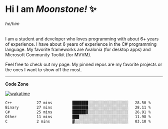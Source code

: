 
<!--
**MoonstoneStudios/MoonstoneStudios** is a ✨ _special_ ✨ repository because its `README.md` (this file) appears on your GitHub profile.

Here are some ideas to get you started:

- 🔭 I’m currently working on ...
- 🌱 I’m currently learning ...
- 👯 I’m looking to collaborate on ...
- 🤔 I’m looking for help with ...
- 💬 Ask me about ...
- 📫 How to reach me: ...
- 😄 Pronouns: ...
- ⚡ Fun fact: ...
-->

# Hi I am _Moonstone!_  ✨
###### he/him

I am a student and developer who loves programming with about 6+ years of experience. 
I have about 6 years of experience in the C# programming language. 
My favorite frameworks are Avalonia (for desktop apps) and Microsoft Community Toolkit (for MVVM).

Feel free to check out my page. My pinned repos are my favorite projects or the ones I want to show off the most. 

---

**Code Zone**


[![wakatime](https://wakatime.com/badge/user/35c755da-7226-42ef-89f9-892c03fbcf7e.svg?style=for-the-badge)](https://wakatime.com/@35c755da-7226-42ef-89f9-892c03fbcf7e)
<!--START_SECTION:waka-->

```txt
C++           27 mins         ███████░░░░░░░░░░░░░░░░░░   28.50 %
Binary        27 mins         ███████░░░░░░░░░░░░░░░░░░   28.11 %
C#            25 mins         ██████▓░░░░░░░░░░░░░░░░░░   26.91 %
Other         11 mins         ███░░░░░░░░░░░░░░░░░░░░░░   11.98 %
C             2 mins          ▓░░░░░░░░░░░░░░░░░░░░░░░░   03.10 %
```

<!--END_SECTION:waka-->
